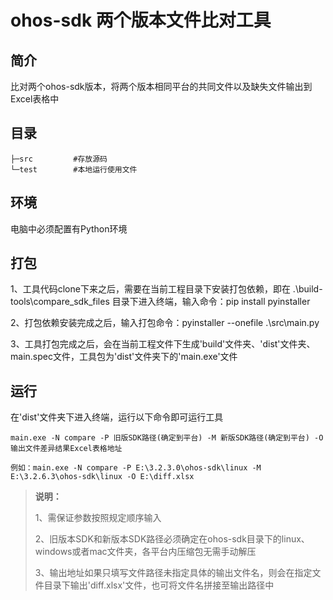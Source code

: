 # ohos-sdk 两个版本文件比对工具

## 简介
比对两个ohos-sdk版本，将两个版本相同平台的共同文件以及缺失文件输出到Excel表格中

## 目录

```
├─src         #存放源码
└─test        #本地运行使用文件
```

## 环境

电脑中必须配置有Python环境

## 打包

1、工具代码clone下来之后，需要在当前工程目录下安装打包依赖，即在 .\build-tools\compare_sdk_files 目录下进入终端，输入命令：pip install pyinstaller

2、打包依赖安装完成之后，输入打包命令：pyinstaller --onefile .\src\main.py

3、工具打包完成之后，会在当前工程文件下生成'build'文件夹、'dist'文件夹、main.spec文件，工具包为'dist'文件夹下的'main.exe'文件

## 运行

在'dist'文件夹下进入终端，运行以下命令即可运行工具

```
main.exe -N compare -P 旧版SDK路径(确定到平台) -M 新版SDK路径(确定到平台) -O 输出文件差异结果Excel表格地址

例如：main.exe -N compare -P E:\3.2.3.0\ohos-sdk\linux -M E:\3.2.6.3\ohos-sdk\linux -O E:\diff.xlsx
```

> **说明：**
> 
> 1、需保证参数按照规定顺序输入
> 
> 2、旧版本SDK和新版本SDK路径必须确定在ohos-sdk目录下的linux、windows或者mac文件夹，各平台内压缩包无需手动解压
> 
> 3、输出地址如果只填写文件路径未指定具体的输出文件名，则会在指定文件目录下输出'diff.xlsx'文件，也可将文件名拼接至输出路径中
> 
